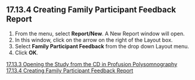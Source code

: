 ## 17.13.4 Creating Family Participant Feedback Report

1. From the menu, select **Report/New**. A New Report window will open.
2. In this window, click on the arrow on the right of the Layout box.
3. Select **Family Participant Feedback** from the drop down Layout menu.
4. Click **OK**.


<div class="center">
<div class="btn-group">
  <a href=":pages_path:/manuals/polysomnography/17-13-03-opening-study.md" class="btn btn-default">
    <span class="glyphicon glyphicon-chevron-left"></span>
    17.13.3 Opening the Study from the CD in Profusion
  </a>

  <a href=":pages_path:/manuals/polysomnography" class="btn btn-default">
    <span class="glyphicon glyphicon-chevron-up"></span>
    Polysomnography
  </a>

  <a href=":pages_path:/manuals/polysomnography/17-13-04-family-ppt-feedback-report.md" class="btn btn-success">
    17.13.4 Creating Family Participant Feedback Report
    <span class="glyphicon glyphicon-chevron-right"></span>
  </a>
</div>
</div>

